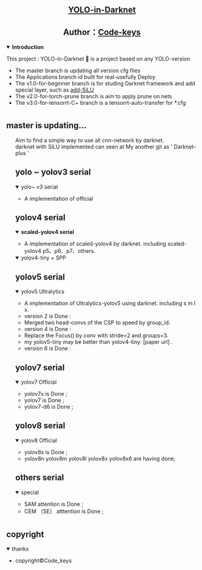 ## <div align="center"><a href="https://github.com/Code-keys/yolo-darknet"> YOLO-in-Darknet <br></a></div>
## <div align="center">Author：<a href="https://github.com/Code-keys/yolo-darknet">Code-keys<br></a></div>

<details open>
<summary><strong>Introduction</strong></summary>
<p>

  This project : YOLO-in-Darknet 🚀 is a project based on any YOLO-version <br>

- The master branch is updating all version cfg files 
- The Applications branch id built for real-usefully Deploy 
- The v1.0-for-beginner branch is for studing Darknet framework and add special layer, such as <a href="https://github.com/Code-keys/Darknet-plus">add-SiLU</a>
- The v2.0-for-torch-prune branch is aim to apply prune on nets 
- The v3.0-for-tensorrt-C+ branch is a tensorrt-auto-transfer for *.cfg 
</details>

#
## <strong> master is updating...</strong>
<ul>Aim to find a simple way to use all cnn-network by darknet. <br> 
darknet with SiLU implemented can seen at My another git as ' Darknet-plus ' <br> 



## <strong>yolo ~ yolov3  serial</strong>
<details open>
<summary> yolo~ v3 serial </summary>

- A implementation of official <br>
</details>

## <strong>yolov4  serial</strong>
<details open>
<summary> <strong>scaled-yolov4 serial</strong> </summary>

- A implementation of scaled-yolov4 by darknet. including scaled-yolov4 p5、p6、p7、others.<br>
 
</details>
<details open>
<summary> yolov4-tiny + SPP </summary> 
</details> 


## <strong>yolov5  serial</strong>
<details open>
<summary> yolov5  Ultralytics </summary> 
 
- A implementation of Ultralytics-yolov5 using darknet. including s m l x. <br>  
- version 2 is Done : <br>
- Merged two head-convs of the CSP to speed by group_id.<br>  
- version 4 is Done : <br>
- Replace the Focus() by conv with stride=2 and groups=3.<br>
- my yolov5-tiny may be better than yolov4-tiny: [paper url] .<br>
- version 6 is Done :
 
</details>
 
## <strong> yolov7 serial </strong>
<details open>
<summary> yolov7 Official </summary> 

- yolov7x is Done ;
- yolov7 is Done ;
- yolov7-d6 is Done ;
</details> 

## <strong> yolov8 serial </strong>
<details open>
<summary> yolov8 Official </summary>  

- yolov8s is Done ;
- yolov8n yolov8m yolov8l yolov8x yolov8x6 are having done;
</details> 
 
## <strong> others serial </strong>
<details open>
<summary> special </summary> 
 
- SAM attention is Done ;
- CEM （SE） atttention is Done ;  
</details> 
 

</ul> 

# 
## <strong>copyright</strong> 
<details open>
<summary> thanks </summary> 

- copyright©Code_keys
</details>
